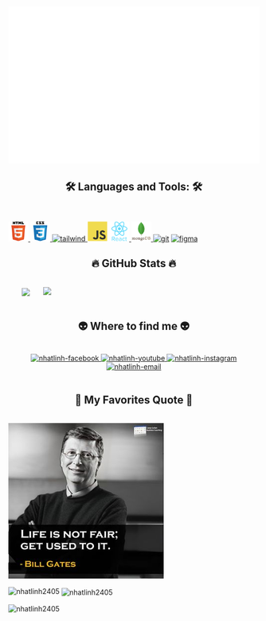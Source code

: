 <!-- Trungquandev -->
<a href="#" target="_blank">
  <img src="svg/trungquandev.svg" width="1200" alt="trungquandev-official" />
</a>

<h2 align="center">🛠 Languages and Tools: 🛠</h2>
<br>
<p>
 <a href="https://www.w3.org/html/" target="_blank" rel="noreferrer"> <img src="https://raw.githubusercontent.com/devicons/devicon/master/icons/html5/html5-original-wordmark.svg" alt="html5" width="40" height="40"/> </a> 
<a href="https://www.w3schools.com/css/" target="_blank" rel="noreferrer"> <img src="https://raw.githubusercontent.com/devicons/devicon/master/icons/css3/css3-original-wordmark.svg" alt="css3" width="40" height="40"/> </a> 
<a href="https://tailwindcss.com/" target="_blank" rel="noreferrer"> <img src="https://www.vectorlogo.zone/logos/tailwindcss/tailwindcss-icon.svg" alt="tailwind" width="40" height="40"/> </a>
 <a href="https://developer.mozilla.org/en-US/docs/Web/JavaScript" target="_blank" rel="noreferrer"> <img src="https://raw.githubusercontent.com/devicons/devicon/master/icons/javascript/javascript-original.svg" alt="javascript" width="40" height="40"/></a>
 <a href="https://reactjs.org/" target="_blank" rel="noreferrer"> <img src="https://raw.githubusercontent.com/devicons/devicon/master/icons/react/react-original-wordmark.svg" alt="react" width="40" height="40"/> 
 </a> 
 <a href="https://www.mongodb.com/" target="_blank" rel="noreferrer"> <img src="https://raw.githubusercontent.com/devicons/devicon/master/icons/mongodb/mongodb-original-wordmark.svg" alt="mongodb" width="40" height="40"/> </a> 
  <a href="https://git-scm.com/" target="_blank" rel="noreferrer"> <img src="https://www.vectorlogo.zone/logos/git-scm/git-scm-icon.svg" alt="git" width="40" height="40"/></a> 
<a href="https://www.figma.com/" target="_blank" rel="noreferrer"> <img src="https://www.vectorlogo.zone/logos/figma/figma-icon.svg" alt="figma" width="40" height="40"/> </a>
 </p>

<h2 align="center">🔥 GitHub Stats 🔥</h2>
<!-- https://github.com/anuraghazra/github-readme-stats -->
<br>
<div align=center>
  <a href="#" title="Trungquandev">
    <img width="315" align="center" src="https://github-readme-stats.vercel.app/api/top-langs/?username=trungquandev&hide=c%23,powershell,Mathematica,Ruby,Objective-C,Objective-C%2b%2b,Cuda&title_color=61dafb&text_color=ffffff&icon_color=61dafb&bg_color=20232a&langs_count=8&layout=compact&border_color=61dafb&hide_border=true" />
  </a>
  <a href="#" title="Trungquandev">
    <img align="right" width="434" src="https://github-readme-stats.vercel.app/api?username=trungquandev&show_icons=true&theme=react&border_color=61dafb&hide_border=true" />
  </a>
</div>

<br>

<h2 align="center">👽 Where to find me 👽</h2>
<br>
<!-- https://icons8.com -->
<div align="center">
  <a href="https://www.facebook.com/lays.linh.96" target="blank">
    <img src="https://img.icons8.com/bubbles/100/000000/facebook-new.png" alt="nhatlinh-facebook" />
  </a>
  <a href="https://www.youtube.com/channel/UCTLzNTO_crOhiyFZFdhotDA" target="blank">
    <img src="https://img.icons8.com/bubbles/100/000000/youtube-squared.png" alt="nhatlinh-youtube" />
  </a>
  <a href="https://www.instagram.com/l.i.n.h.11/" target="blank">
    <img src="https://img.icons8.com/bubbles/100/000000/instagram.png" alt="nhatlinh-instagram" />
  </a>
  <a href="mailto:nhatlinh240501@gmail.com" target="top">
    <img src="https://img.icons8.com/bubbles/100/000000/apple-mail.png" alt="nhatlinh-email" />
  </a>
</div>

<br>

<h2 align="center">📑 My Favorites Quote 📑</h2>
<br>
<a href="#" target="_blank">
  <img src="images/favoriteQuote.jpg" alt="Nhật Linh" />
</a>

<p><img align="left" src="https://github-readme-stats.vercel.app/api/top-langs?username=nhatlinh2405&show_icons=true&locale=en&layout=compact" alt="nhatlinh2405" /></p>

<p>&nbsp;<img align="center" src="https://github-readme-stats.vercel.app/api?username=nhatlinh2405&show_icons=true&locale=en" alt="nhatlinh2405" /></p>

<p><img align="center" src="https://github-readme-streak-stats.herokuapp.com/?user=nhatlinh2405&" alt="nhatlinh2405" /></p>